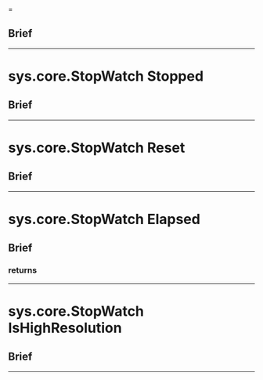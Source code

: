 
=
## Brief

***

sys.core.StopWatch Stopped
=
## Brief

***

sys.core.StopWatch Reset
=
## Brief

***

sys.core.StopWatch Elapsed
=
## Brief

### returns

***

sys.core.StopWatch IsHighResolution
=
## Brief

***

